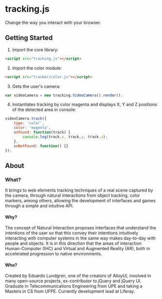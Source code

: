 # tracking.js

Change the way you interact with your browser.

## Getting Started

1. Import the core library:

``` html
<script src="tracking.js"></script>
```

2. Import the color module:

``` html
<script src="tracker/color.js"></script>
```

3. Gets the user's camera:

``` javascript
var videoCamera = new tracking.VideoCamera().render();
```

4. Instantiates tracking by color magenta and displays X, Y and Z positions of the detected area in console:


``` javascript
videoCamera.track({
    type: 'color',
    color: 'magenta',
    onFound: function(track) {
		console.log(track.x, track.y, track.z);
	},
    onNotFound: function() {}
});
```

## About

### What?

It brings to web elements tracking techniques of a real scene captured by the camera, through natural interactions from object tracking, color markers, among others, allowing the development of interfaces and games through a simple and intuitive API.

#### Why?
The concept of Natural Interaction proposes interfaces that understand the intentions of the user so that this convey their intentions intuitively interacting with computer systems in the same way makes day-to-day with people and objects. It is in this direction that the areas of interaction Human-Computer (IHC) and Virtual and Augmented Reality (AR), both in accelerated progression to native environments.

#### Who?
Created by Eduardo Lundgren, one of the creators of AlloyUI, involved in many open-source projects, ex-contributor to jQuery and jQuery UI. Graduate in Telecommunications Engineering from UPE and taking a Masters in CS from UFPE. Currently development lead at Liferay.